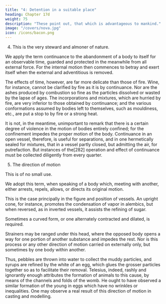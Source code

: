 ```yaml
---
title: "4: Detention in a suitable place"
heading: Chapter 17d
weight: 75
description: "These point out, that which is advantageous to mankind."
image: "/covers/nova.jpg"
icon: /icons/bacon.png
---
```




4. This is the very steward and almoner of nature.

<!-- by continuance -->

We apply the term continuance to the abandonment of a body to itself for an observable time, guarded and protected in the meanwhile from all external force. For the internal motion then commences to betray and exert itself when the external and adventitious is removed. 

The effects of time, however, are far more delicate than those of fire. Wine, for instance, cannot be clarified by fire as it is by continuance. Nor are the ashes produced by combustion so fine as the particles dissolved or wasted by the lapse of ages. The incorporations and mixtures, which are hurried by fire, are very inferior to those obtained by continuance; and the various conformations assumed by bodies left to themselves, such as mouldiness, etc., are put a stop to by fire or a strong heat. 

It is not, in the meantime, unimportant to remark that there is a certain degree of violence in the motion of bodies entirely confined; for the confinement impedes the proper motion of the body. Continuance in an open vessel, therefore, is useful for separations, and in one hermetically sealed for mixtures, that in a vessel partly closed, but admitting the air, for putrefaction. But instances of the[282] operation and effect of continuance must be collected diligently from every quarter.


5. The direction of motion

This is of no small use. 

We adopt this term, when speaking of a body which, meeting with another, either arrests, repels, allows, or directs its original motion. 

This is the case principally in the figure and position of vessels. An upright cone, for instance, promotes the condensation of vapor in alembics, but when reversed, as in inverted vessels, it assists the refining of sugar. 

Sometimes a curved form, or one alternately contracted and dilated, is required. 

Strainers may be ranged under this head, where the opposed body opens a way for one portion of another substance and impedes the rest. Nor is this process or any other direction of motion carried on externally only, but sometimes by one body within another.

Thus, pebbles are thrown into water to collect the muddy particles, and syrups are refined by the white of an egg, which glues the grosser particles together so as to facilitate their removal. Telesius, indeed, rashly and ignorantly enough attributes the formation of animals to this cause, by means of the channels and folds of the womb. He ought to have observed a similar formation of the young in eggs which have no wrinkles or inequalities. One may observe a real result of this direction of motion in casting and modelling.


